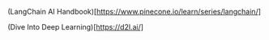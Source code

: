 (LangChain AI Handbook)[https://www.pinecone.io/learn/series/langchain/]

(Dive Into Deep Learning)[https://d2l.ai/]
